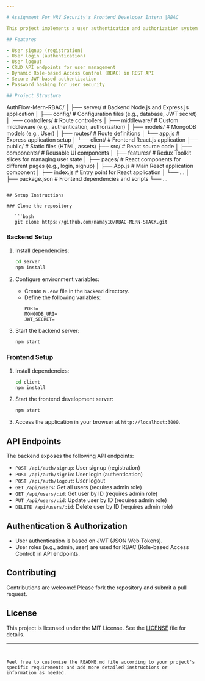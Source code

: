 ```yaml
---

# Assignment For VRV Security's Frontend Developer Intern |RBAC

This project implements a user authentication and authorization system using Node.js, Express.js, MongoDB, React.js, and Redux Toolkit. It also includes CRUD API endpoints for user management and implements dynamic Role-based Access Control (RBAC) in the REST API.

## Features

- User signup (registration)
- User login (authentication)
- User logout
- CRUD API endpoints for user management
- Dynamic Role-based Access Control (RBAC) in REST API
- Secure JWT-based authentication
- Password hashing for user security

## Project Structure

```
AuthFlow-Mern-RBAC/
│
├── server/        # Backend Node.js and Express.js application
│   ├── config/    # Configuration files (e.g., database, JWT secret)
│   ├── controllers/   # Route controllers
│   ├── middleware/    # Custom middleware (e.g., authentication, authorization)
│   ├── models/        # MongoDB models (e.g., User)
│   ├── routes/        # Route definitions
│   └── app.js         # Express application setup
│
└── client/       # Frontend React.js application
    ├── public/     # Static files (HTML, assets)
    ├── src/        # React source code
    │   ├── components/  # Reusable UI components
    │   ├── features/    # Redux Toolkit slices for managing user state
    │   ├── pages/       # React components for different pages (e.g., login, signup)
    │   ├── App.js       # Main React application component
    │   ├── index.js     # Entry point for React application
    │   └── ...
    │
    ├── package.json    # Frontend dependencies and scripts
    └── ...
```

## Setup Instructions

### Clone the repository

   ```bash
   git clone https://github.com/namay10/RBAC-MERN-STACK.git
   ```

### Backend Setup

1. Install dependencies:
   ```bash
   cd server
   npm install
   ```

2. Configure environment variables:
   - Create a `.env` file in the `backend` directory.
   - Define the following variables:
     ```
     PORT=
     MONGODB_URI=
     JWT_SECRET=
     ```

3. Start the backend server:
   ```bash
   npm start
   ```

### Frontend Setup

1. Install dependencies:
   ```bash
   cd client
   npm install
   ```

2. Start the frontend development server:
   ```bash
   npm start
   ```

3. Access the application in your browser at `http://localhost:3000`.

## API Endpoints

The backend exposes the following API endpoints:

- `POST /api/auth/signup`: User signup (registration)
- `POST /api/auth/signin`: User login (authentication)
- `POST /api/auth/logout`: User logout
- `GET /api/users`: Get all users (requires admin role)
- `GET /api/users/:id`: Get user by ID (requires admin role)
- `PUT /api/users/:id`: Update user by ID (requires admin role)
- `DELETE /api/users/:id`: Delete user by ID (requires admin role)

## Authentication & Authorization

- User authentication is based on JWT (JSON Web Tokens).
- User roles (e.g., admin, user) are used for RBAC (Role-based Access Control) in API endpoints.

## Contributing

Contributions are welcome! Please fork the repository and submit a pull request.

## License

This project is licensed under the MIT License. See the [LICENSE](LICENSE) file for details.

---
```


Feel free to customize the README.md file according to your project's specific requirements and add more detailed instructions or information as needed.
